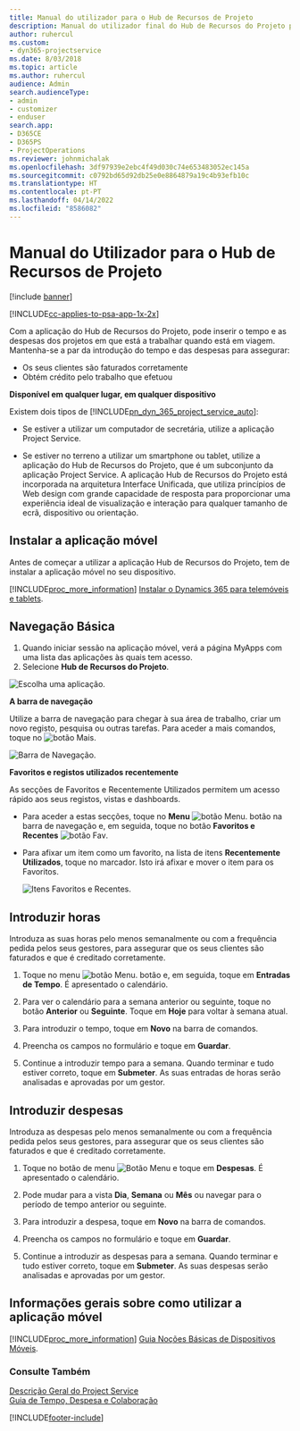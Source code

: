```yaml
---
title: Manual do utilizador para o Hub de Recursos de Projeto
description: Manual do utilizador final do Hub de Recursos do Projeto para o Project Service
author: ruhercul
ms.custom:
- dyn365-projectservice
ms.date: 8/03/2018
ms.topic: article
ms.author: ruhercul
audience: Admin
search.audienceType:
- admin
- customizer
- enduser
search.app:
- D365CE
- D365PS
- ProjectOperations
ms.reviewer: johnmichalak
ms.openlocfilehash: 3df97939e2ebc4f49d030c74e653483052ec145a
ms.sourcegitcommit: c0792bd65d92db25e0e8864879a19c4b93efb10c
ms.translationtype: HT
ms.contentlocale: pt-PT
ms.lasthandoff: 04/14/2022
ms.locfileid: "8586082"
---
```

# <a name="user-guide-for-project-resource-hub"></a>Manual do Utilizador para o Hub de Recursos de Projeto

[!include [banner](../includes/psa-now-project-operations.md)]

[!INCLUDE[cc-applies-to-psa-app-1x-2x](../includes/cc-applies-to-psa-app-1x-2x.md)]

Com a aplicação do Hub de Recursos do Projeto, pode inserir o tempo e as despesas dos projetos em que está a trabalhar quando está em viagem. Mantenha-se a par da introdução do tempo e das despesas para assegurar:

- Os seus clientes são faturados corretamente
- Obtém crédito pelo trabalho que efetuou

**Disponível em qualquer lugar, em qualquer dispositivo**

Existem dois tipos de [!INCLUDE[pn_dyn_365_project_service_auto](../includes/pn-dyn-365-project-service-auto.md)]: 

- Se estiver a utilizar um computador de secretária, utilize a aplicação Project Service. 

- Se estiver no terreno a utilizar um smartphone ou tablet, utilize a aplicação do Hub de Recursos do Projeto, que é um subconjunto da aplicação Project Service. A aplicação Hub de Recursos do Projeto está incorporada na arquitetura Interface Unificada, que utiliza princípios de Web design com grande capacidade de resposta para proporcionar uma experiência ideal de visualização e interação para qualquer tamanho de ecrã, dispositivo ou orientação. 


## <a name="install-the-mobile-app"></a>Instalar a aplicação móvel
Antes de começar a utilizar a aplicação Hub de Recursos do Projeto, tem de instalar a aplicação móvel no seu dispositivo. 

[!INCLUDE[proc_more_information](../includes/proc-more-information.md)] [Instalar o Dynamics 365 para telemóveis e tablets](/dynamics365/mobile-app/install-dynamics-365-for-phones-and-tablets).

## <a name="basic-navigation"></a>Navegação Básica
1.  Quando iniciar sessão na aplicação móvel, verá a página MyApps com uma lista das aplicações às quais tem acesso. 
2.  Selecione **Hub de Recursos do Projeto**.

![Escolha uma aplicação.](media/chooseApp_1.png "Escolher uma aplicação")

**A barra de navegação**

Utilize a barra de navegação para chegar à sua área de trabalho, criar um novo registo, pesquisa ou outras tarefas. Para aceder a mais comandos, toque no ![botão Mais.](media/MoreButton.png "Botão Mais")

![Barra de Navegação.](media/NavBar_2.png "Barra de Navegação")

**Favoritos e registos utilizados recentemente**

As secções de Favoritos e Recentemente Utilizados permitem um acesso rápido aos seus registos, vistas e dashboards. 

- Para aceder a estas secções, toque no **Menu** ![botão Menu.](media/MenuButton.png "Botão Menu") botão na barra de navegação e, em seguida, toque no botão **Favoritos e Recentes** ![botão Fav](media/FavButton.png "Botão Fav").

- Para afixar um item como um favorito, na lista de itens **Recentemente Utilizados**, toque no marcador. Isto irá afixar e mover o item para os Favoritos.

  ![Itens Favoritos e Recentes.](media/Favs_3.png "Itens Favoritos e Recentes")
 
## <a name="enter-time"></a>Introduzir horas
Introduza as suas horas pelo menos semanalmente ou com a frequência pedida pelos seus gestores, para assegurar que os seus clientes são faturados e que é creditado corretamente.

1. Toque no menu ![botão Menu.](media/MenuButton.png "Botão Menu") botão e, em seguida, toque em **Entradas de Tempo**. É apresentado o calendário.

2. Para ver o calendário para a semana anterior ou seguinte, toque no botão **Anterior** ou **Seguinte**. Toque em **Hoje** para voltar à semana atual.

3. Para introduzir o tempo, toque em **Novo** na barra de comandos. 

4. Preencha os campos no formulário e toque em **Guardar**.

5. Continue a introduzir tempo para a semana. Quando terminar e tudo estiver correto, toque em **Submeter**. As suas entradas de horas serão analisadas e aprovadas por um gestor.

## <a name="enter-expenses"></a>Introduzir despesas 
Introduza as despesas pelo menos semanalmente ou com a frequência pedida pelos seus gestores, para assegurar que os seus clientes são faturados e que é creditado corretamente.

1. Toque no botão de menu ![Botão Menu](media/MenuButton.png "Botão Menu") e toque em **Despesas**. É apresentado o calendário.

2. Pode mudar para a vista **Dia**, **Semana** ou **Mês** ou navegar para o período de tempo anterior ou seguinte. 

3. Para introduzir a despesa, toque em **Novo** na barra de comandos. 

4. Preencha os campos no formulário e toque em **Guardar**.

5. Continue a introduzir as despesas para a semana. Quando terminar e tudo estiver correto, toque em **Submeter**. As suas despesas serão analisadas e aprovadas por um gestor.

## <a name="general-information-on-how-to-use-the-mobile-app"></a>Informações gerais sobre como utilizar a aplicação móvel 
[!INCLUDE[proc_more_information](../includes/proc-more-information.md)] [Guia Noções Básicas de Dispositivos Móveis](/dynamics365/mobile-app/dynamics-365-phones-tablets-users-guide).

### <a name="see-also"></a>Consulte Também  
 [Descrição Geral do Project Service](../psa/overview.md)   
 [Guia de Tempo, Despesa e Colaboração](../psa/time-expense-collaboration-guide.md)   
 


[!INCLUDE[footer-include](../includes/footer-banner.md)]
